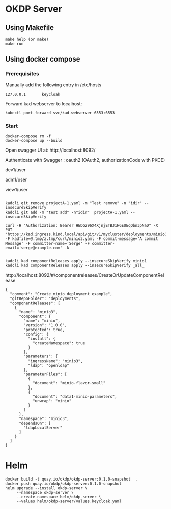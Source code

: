 # OKDP Server

## Using Makefile
```shell
make help (or make)
make run
```

## Using docker compose

### Prerequisites

Manually add the following entry in /etc/hosts

```shell
127.0.0.1       keycloak
```

Forward kad webserver to localhost:

```shell
kubectl port-forward svc/kad-webserver 6553:6553
```

### Start

```shell
docker-compose rm -f
docker-compose up --build
```

Open swagger UI at: http://localhost:8092/

Authenticate with Swagger : oauth2 (OAuth2, authorizationCode with PKCE)

dev1/user

adm1/user

view1/user

```shell

kadcli git remove projectA-1.yaml -m "Test remove" -n "idir" --insecureSkipVerify
kadcli git add -m "test add" -n"idir"  projectA-1.yaml --insecureSkipVerify 

curl -H "Authorization: Bearer HEDG296X4XjnjETBJ1HGEUEqQbn3pNaD" -X PUT 'https://kad.ingress.kind.local/api/git/v1/mycluster/deployments/minio3.yaml' -F kadfile=@.tmp/z.tmp/curl/minio3.yaml -F commit-message='A commit Message' -F committer-name='Serge' -F committer-email='serge@example.com' -k


kadcli kad componentReleases apply --insecureSkipVerify minio1
kadcli kad componentReleases apply --insecureSkipVerify _all_ 

```


http://localhost:8092/#/componentreleases/CreateOrUpdateComponentRelease
```
{
  "comment": "Create minio deployment example",
  "gitRepoFolder": "deployments",
  "componentReleases": [
    {
      "name": "minio3",
      "component": {
        "name": "minio",
        "version": "1.0.0",
        "protected": true,
        "config": {
          "install": {
            "createNamespace": true
          }
        },
        "parameters": {
          "ingressName": "minio3",
          "ldap": "openldap"
        },
        "parameterFiles": [
          {
            "document": "minio-flavor-small"
          },
          {
            "document": "data1-minio-parameters",
            "unwrap": "minio"
          }
        ]
      },
      "namespace": "minio3",
      "dependsOn": [
        "ldapLocalServer"
      ]
    }
  ]
}
```


# Helm

```
docker build -t quay.io/okdp/okdp-server:0.1.0-snapshot  .
docker push quay.io/okdp/okdp-server:0.1.0-snapshot 
helm upgrade --install okdp-server \
     --namespace okdp-server \
     --create-namespace helm/okdp-server \
     --values helm/okdp-server/values.keycloak.yaml
```
